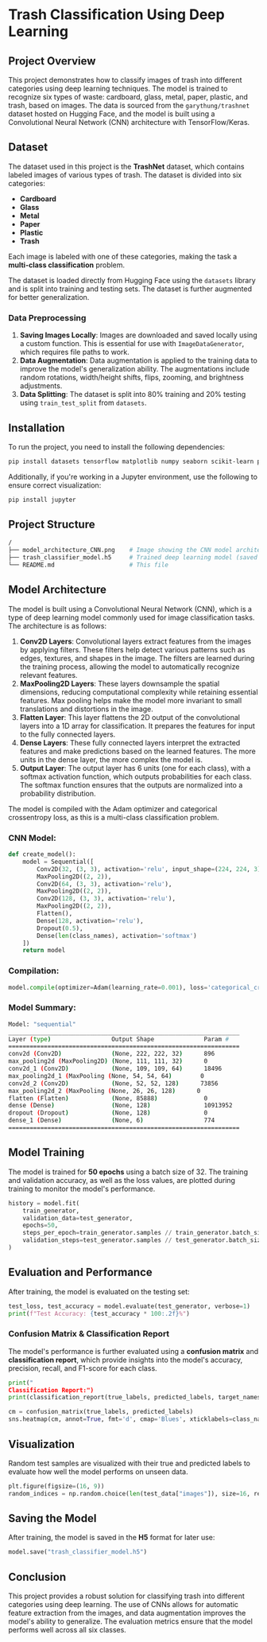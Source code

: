 # Trash Classification Using Deep Learning

## Project Overview

This project demonstrates how to classify images of trash into different categories using deep learning techniques. The model is trained to recognize six types of waste: cardboard, glass, metal, paper, plastic, and trash, based on images. The data is sourced from the `garythung/trashnet` dataset hosted on Hugging Face, and the model is built using a Convolutional Neural Network (CNN) architecture with TensorFlow/Keras.

## Dataset

The dataset used in this project is the **TrashNet** dataset, which contains labeled images of various types of trash. The dataset is divided into six categories:

- **Cardboard**
- **Glass**
- **Metal**
- **Paper**
- **Plastic**
- **Trash**

Each image is labeled with one of these categories, making the task a **multi-class classification** problem.

The dataset is loaded directly from Hugging Face using the `datasets` library and is split into training and testing sets. The dataset is further augmented for better generalization.

### Data Preprocessing

1. **Saving Images Locally**: Images are downloaded and saved locally using a custom function. This is essential for use with `ImageDataGenerator`, which requires file paths to work.
2. **Data Augmentation**: Data augmentation is applied to the training data to improve the model's generalization ability. The augmentations include random rotations, width/height shifts, flips, zooming, and brightness adjustments.
3. **Data Splitting**: The dataset is split into 80% training and 20% testing using `train_test_split` from `datasets`.

## Installation

To run the project, you need to install the following dependencies:

```bash
pip install datasets tensorflow matplotlib numpy seaborn scikit-learn pandas
```

Additionally, if you're working in a Jupyter environment, use the following to ensure correct visualization:

```bash
pip install jupyter
```

## Project Structure

```bash
/
├── model_architecture_CNN.png    # Image showing the CNN model architecture
├── trash_classifier_model.h5     # Trained deep learning model (saved after training)
└── README.md                     # This file
```

## Model Architecture

The model is built using a Convolutional Neural Network (CNN), which is a type of deep learning model commonly used for image classification tasks. The architecture is as follows:

1. **Conv2D Layers**: Convolutional layers extract features from the images by applying filters. These filters help detect various patterns such as edges, textures, and shapes in the image. The filters are learned during the training process, allowing the model to automatically recognize relevant features.
2. **MaxPooling2D Layers**: These layers downsample the spatial dimensions, reducing computational complexity while retaining essential features. Max pooling helps make the model more invariant to small translations and distortions in the image.
3. **Flatten Layer**: This layer flattens the 2D output of the convolutional layers into a 1D array for classification. It prepares the features for input to the fully connected layers.
4. **Dense Layers**: These fully connected layers interpret the extracted features and make predictions based on the learned features. The more units in the dense layer, the more complex the model is.
5. **Output Layer**: The output layer has 6 units (one for each class), with a softmax activation function, which outputs probabilities for each class. The softmax function ensures that the outputs are normalized into a probability distribution.

The model is compiled with the Adam optimizer and categorical crossentropy loss, as this is a multi-class classification problem.

### CNN Model:

```python
def create_model():
    model = Sequential([
        Conv2D(32, (3, 3), activation='relu', input_shape=(224, 224, 3)),
        MaxPooling2D((2, 2)),
        Conv2D(64, (3, 3), activation='relu'),
        MaxPooling2D((2, 2)),
        Conv2D(128, (3, 3), activation='relu'),
        MaxPooling2D((2, 2)),
        Flatten(),
        Dense(128, activation='relu'),
        Dropout(0.5),
        Dense(len(class_names), activation='softmax')
    ])
    return model
```

### Compilation:

```python
model.compile(optimizer=Adam(learning_rate=0.001), loss='categorical_crossentropy', metrics=['accuracy'])
```

### Model Summary:

```bash
Model: "sequential"
_________________________________________________________________
Layer (type)                 Output Shape              Param #
=================================================================
conv2d (Conv2D)              (None, 222, 222, 32)      896
max_pooling2d (MaxPooling2D) (None, 111, 111, 32)      0
conv2d_1 (Conv2D)            (None, 109, 109, 64)      18496
max_pooling2d_1 (MaxPooling (None, 54, 54, 64)        0
conv2d_2 (Conv2D)            (None, 52, 52, 128)      73856
max_pooling2d_2 (MaxPooling (None, 26, 26, 128)      0
flatten (Flatten)            (None, 85888)             0
dense (Dense)                (None, 128)               10913952
dropout (Dropout)            (None, 128)               0
dense_1 (Dense)              (None, 6)                 774
=================================================================
```

## Model Training

The model is trained for **50 epochs** using a batch size of 32. The training and validation accuracy, as well as the loss values, are plotted during training to monitor the model's performance.

```python
history = model.fit(
    train_generator,
    validation_data=test_generator,
    epochs=50,
    steps_per_epoch=train_generator.samples // train_generator.batch_size,
    validation_steps=test_generator.samples // test_generator.batch_size
)
```

## Evaluation and Performance

After training, the model is evaluated on the testing set:

```python
test_loss, test_accuracy = model.evaluate(test_generator, verbose=1)
print(f"Test Accuracy: {test_accuracy * 100:.2f}%")
```

### Confusion Matrix & Classification Report

The model's performance is further evaluated using a **confusion matrix** and **classification report**, which provide insights into the model's accuracy, precision, recall, and F1-score for each class.

```python
print("
Classification Report:")
print(classification_report(true_labels, predicted_labels, target_names=class_names))

cm = confusion_matrix(true_labels, predicted_labels)
sns.heatmap(cm, annot=True, fmt='d', cmap='Blues', xticklabels=class_names, yticklabels=class_names)
```

## Visualization

Random test samples are visualized with their true and predicted labels to evaluate how well the model performs on unseen data.

```python
plt.figure(figsize=(16, 9))
random_indices = np.random.choice(len(test_data["images"]), size=16, replace=False)
```

## Saving the Model

After training, the model is saved in the **H5** format for later use:

```python
model.save("trash_classifier_model.h5")
```

## Conclusion

This project provides a robust solution for classifying trash into different categories using deep learning. The use of CNNs allows for automatic feature extraction from the images, and data augmentation improves the model's ability to generalize. The evaluation metrics ensure that the model performs well across all six classes.
